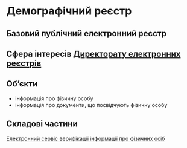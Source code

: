 # Демографічний реєстр

## Базовий публічний електронний реєстр

## Сфера інтересів [Директорату електронних реєстрів](README.md)

## Обʼєкти
- інформація про фізичну особу
- інформація про документи, що посвідчують фізичну особу

## Складові частини
[Електронний сервіс верифікації інформації про фізичних осіб](dem_register/verification_service/readme.md)